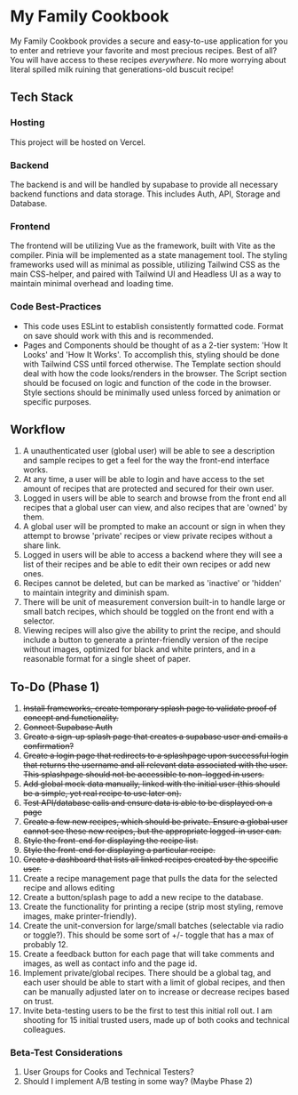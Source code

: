 # My Family Cookbook
My Family Cookbook provides a secure and easy-to-use application for you to enter and retrieve your favorite and most precious recipes. Best of all? You will have access to these recipes *everywhere*. No more worrying about literal spilled milk ruining that generations-old buscuit recipe!

## Tech Stack

### Hosting
This project will be hosted on Vercel.

### Backend
The backend is and will be handled by supabase to provide all necessary backend functions and data storage. This includes Auth, API, Storage and Database. 

### Frontend
The frontend will be utilizing Vue as the framework, built with Vite as the compiler. Pinia will be implemented as a state management tool. The styling frameworks used will as minimal as possible, utilizing Tailwind CSS as the main CSS-helper, and paired with Tailwind UI and Headless UI as a way to maintain minimal overhead and loading time. 

### Code Best-Practices
- This code uses ESLint to establish consistently formatted code. Format on save should work with this and is recommended. 
- Pages and Components should be thought of as a 2-tier system: 'How It Looks' and 'How It Works'. To accomplish this, styling should be done with Tailwind CSS until forced otherwise. The Template section should deal with how the code looks/renders in the browser. The Script section should be focused on logic and function of the code in the browser. Style sections should be minimally used unless forced by animation or specific purposes. 

## Workflow
1. A unauthenticated user (global user) will be able to see a description and sample recipes to get a feel for the way the front-end interface works. 
2. At any time, a user will be able to login and have access to the set amount of recipes that are protected and secured for their own user. 
3. Logged in users will be able to search and browse from the front end all recipes that a global user can view, and also recipes that are 'owned' by them. 
4. A global user will be prompted to make an account or sign in when they attempt to browse 'private' recipes or view private recipes without a share link. 
5. Logged in users will be able to access a backend where they will see a list of their recipes and be able to edit their own recipes or add new ones. 
6. Recipes cannot be deleted, but can be marked as 'inactive' or 'hidden' to maintain integrity and diminish spam. 
7. There will be unit of measurement conversion built-in to handle large or small batch recipes, which should be toggled on the front end with a selector. 
8. Viewing recipes will also give the ability to print the recipe, and should include a button to generate a printer-friendly version of the recipe without images, optimized for black and white printers, and in a reasonable format for a single sheet of paper. 

## To-Do (Phase 1)
1. ~~Install frameworks, create temporary splash page to validate proof of concept and functionality.~~
2. ~~Connect Supabase Auth~~
3. ~~Create a sign-up splash page that creates a supabase user and emails a confirmation?~~
4. ~~Create a login page that redirects to a splashpage upon successful login that returns the username and all relevant data associated with the user. This splashpage should not be accessible to non-logged in users.~~ 
5. ~~Add global mock data manually, linked with the initial user (this should be a simple, yet real recipe to use later on).~~ 
6. ~~Test API/database calls and ensure data is able to be displayed on a page~~ 
7. ~~Create a few new recipes, which should be private. Ensure a global user cannot see these new recipes, but the appropriate logged-in user can.~~ 
8. ~~Style the front-end for displaying the recipe list.~~ 
9. ~~Style the front-end for displaying a particular recipe.~~ 
10. ~~Create a dashboard that lists all linked recipes created by the specific user.~~ 
11. Create a recipe management page that pulls the data for the selected recipe and allows editing
12. Create a button/splash page to add a new recipe to the database. 
13. Create the functionality for printing a recipe (strip most styling, remove images, make printer-friendly). 
14. Create the unit-conversion for large/small batches (selectable via radio or toggle?). This should be some sort of +/- toggle that has a max of probably 12.
15. Create a feedback button for each page that will take comments and images, as well as contact info and the page id.
16. Implement private/global recipes. There should be a global tag, and each user should be able to start with a limit of global recipes, and then can be manually adjusted later on to increase or decrease recipes based on trust. 
17. Invite beta-testing users to be the first to test this initial roll out. I am shooting for 15 initial trusted users, made up of both cooks and technical colleagues.

### Beta-Test Considerations 
1. User Groups for Cooks and Technical Testers?
2. Should I implement A/B testing in some way? (Maybe Phase 2)


